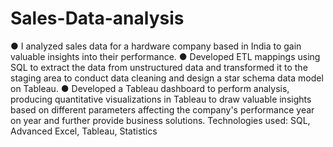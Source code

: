 # Sales-Data-analysis
● I analyzed sales data for a hardware company based in India to gain valuable insights into their performance.
● Developed ETL mappings using SQL to extract the data from unstructured data and transformed it to the staging area to conduct data cleaning
and design a star schema data model on Tableau.
● Developed a Tableau dashboard to perform analysis, producing quantitative visualizations in Tableau to draw valuable insights based on
different parameters affecting the company's performance year on year and further provide business solutions.
Technologies used: SQL, Advanced Excel, Tableau, Statistics

